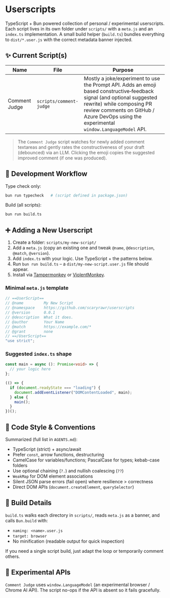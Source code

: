 # Userscripts

TypeScript + Bun powered collection of personal / experimental userscripts. Each script lives in its own folder under `scripts/` with a `meta.js` and an `index.ts` implementation. A small build helper (`build.ts`) bundles everything to `dist/*.user.js` with the correct metadata banner injected.

## ✨ Current Script(s)

| Name          | File                    | Purpose                                                                                                                                                                                                                                          |
| ------------- | ----------------------- | ------------------------------------------------------------------------------------------------------------------------------------------------------------------------------------------------------------------------------------------------ |
| Comment Judge | `scripts/comment-judge` | Mostly a joke/experiment to use the Prompt API. Adds an emoji based constructive‑feedback signal (and optional suggested rewrite) while composing PR review comments on GitHub / Azure DevOps using the experimental `window.LanguageModel` API. |

> The `Comment Judge` script watches for newly added comment textareas and gently rates the constructiveness of your draft (debounced) via an LLM. Clicking the emoji copies the suggested improved comment (if one was produced).

## 🔨 Development Workflow

Type check only:

```bash
bun run typecheck   # (script defined in package.json)
```

Build (all scripts):

```bash
bun run build.ts
```

## ➕ Adding a New Userscript

1. Create a folder: `scripts/my-new-script/`
2. Add a `meta.js` (copy an existing one and tweak `@name`, `@description`, `@match`, `@version`).
3. Add `index.ts` with your logic. Use TypeScript + the patterns below.
4. Run `bun run build.ts` – a `dist/my-new-script.user.js` file should appear.
5. Install via [Tampermonkey](https://www.tampermonkey.net/) or [ViolentMonkey](https://violentmonkey.github.io/).

### Minimal `meta.js` template

```javascript
// ==UserScript==
// @name         My New Script
// @namespace    https://github.com/scaryrawr/userscripts
// @version      0.0.1
// @description  What it does.
// @author       Your Name
// @match        https://example.com/*
// @grant        none
// ==/UserScript==
"use strict";
```

### Suggested `index.ts` shape

```ts
const main = async (): Promise<void> => {
  // your logic here
};

(() => {
  if (document.readyState === "loading") {
    document.addEventListener("DOMContentLoaded", main);
  } else {
    main();
  }
})();
```

## 🧬 Code Style & Conventions

Summarized (full list in `AGENTS.md`):

- TypeScript (strict) + async/await
- Prefer `const`, arrow functions, destructuring
- CamelCase for variables/functions; PascalCase for types; kebab-case folders
- Use optional chaining (`?.`) and nullish coalescing (`??`)
- `WeakMap` for DOM element associations
- Silent JSON parse errors (fail open) where resilience > correctness
- Direct DOM APIs (`document.createElement`, `querySelector`)

## 🧵 Build Details

`build.ts` walks each directory in `scripts/`, reads `meta.js` as a banner, and calls `Bun.build` with:

- `naming: <name>.user.js`
- `target: browser`
- No minification (readable output for quick inspection)

If you need a single script build, just adapt the loop or temporarily comment others.

## 🔐 Experimental APIs

`Comment Judge` uses `window.LanguageModel` (an experimental browser / Chrome AI API). The script no-ops if the API is absent so it fails gracefully.
